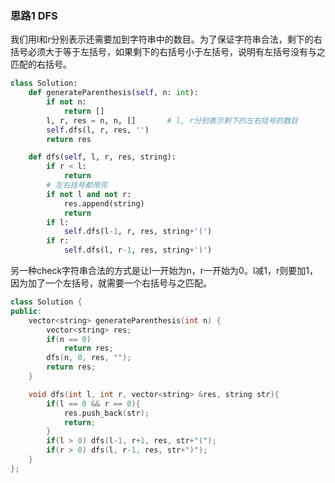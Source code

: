 ### 思路1 DFS

我们用l和r分别表示还需要加到字符串中的数目。为了保证字符串合法，剩下的右括号必须大于等于左括号，如果剩下的右括号小于左括号，说明有左括号没有与之匹配的右括号。


```python
class Solution:
    def generateParenthesis(self, n: int):
        if not n:
            return []
        l, r, res = n, n, []       # l, r分别表示剩下的左右括号的数目
        self.dfs(l, r, res, '')
        return res

    def dfs(self, l, r, res, string):
        if r < l:
            return
        # 左右括号都用完
        if not l and not r:
            res.append(string)
            return
        if l:
            self.dfs(l-1, r, res, string+'(')
        if r:
            self.dfs(l, r-1, res, string+')')
```

另一种check字符串合法的方式是让l一开始为n，r一开始为0。l减1，r则要加1，因为加了一个左括号，就需要一个右括号与之匹配。

```cpp
class Solution {
public:
    vector<string> generateParenthesis(int n) {
        vector<string> res;
        if(n == 0)
            return res;
        dfs(n, 0, res, "");
        return res;
    }

    void dfs(int l, int r, vector<string> &res, string str){
        if(l == 0 && r == 0){
            res.push_back(str);
            return;
        }
        if(l > 0) dfs(l-1, r+1, res, str+"(");
        if(r > 0) dfs(l, r-1, res, str+")");
    }
};
```